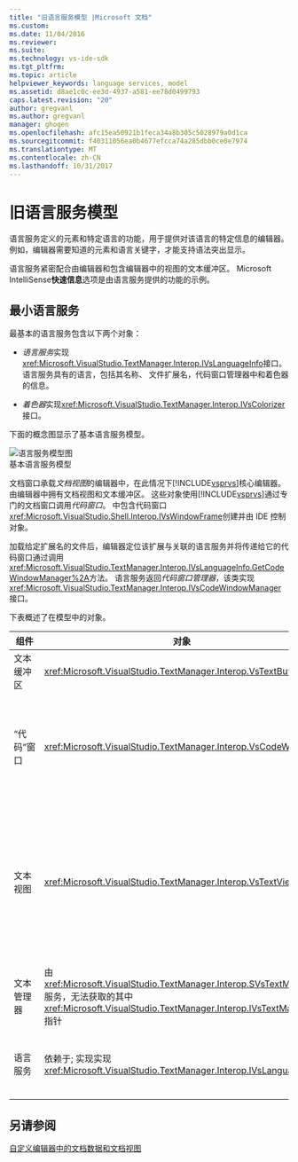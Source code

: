 ```yaml
---
title: "旧语言服务模型 |Microsoft 文档"
ms.custom: 
ms.date: 11/04/2016
ms.reviewer: 
ms.suite: 
ms.technology: vs-ide-sdk
ms.tgt_pltfrm: 
ms.topic: article
helpviewer_keywords: language services, model
ms.assetid: d8ae1c0c-ee3d-4937-a581-ee78d0499793
caps.latest.revision: "20"
author: gregvanl
ms.author: gregvanl
manager: ghogen
ms.openlocfilehash: afc15ea50921b1feca34a8b305c5028979a0d1ca
ms.sourcegitcommit: f40311056ea0b4677efcca74a285dbb0ce0e7974
ms.translationtype: MT
ms.contentlocale: zh-CN
ms.lasthandoff: 10/31/2017
---
```

# <a name="model-of-a-legacy-language-service"></a>旧语言服务模型
语言服务定义的元素和特定语言的功能，用于提供对该语言的特定信息的编辑器。 例如，编辑器需要知道的元素和语言关键字，才能支持语法突出显示。  
  
 语言服务紧密配合由编辑器和包含编辑器中的视图的文本缓冲区。 Microsoft IntelliSense**快速信息**选项是由语言服务提供的功能的示例。  
  
## <a name="a-minimal-language-service"></a>最小语言服务  
 最基本的语言服务包含以下两个对象：  
  
-   *语言服务*实现<xref:Microsoft.VisualStudio.TextManager.Interop.IVsLanguageInfo>接口。 语言服务具有的语言，包括其名称、 文件扩展名，代码窗口管理器中和着色器的信息。  
  
-   *着色器*实现<xref:Microsoft.VisualStudio.TextManager.Interop.IVsColorizer>接口。  
  
 下面的概念图显示了基本语言服务模型。  
  
 ![语言服务模型图](../../extensibility/media/vslanguageservicemodel.gif "vsLanguageServiceModel")  
基本语言服务模型  
  
 文档窗口承载*文档视图*的编辑器中，在此情况下[!INCLUDE[vsprvs](../../code-quality/includes/vsprvs_md.md)]核心编辑器。 由编辑器中拥有文档视图和文本缓冲区。 这些对象使用[!INCLUDE[vsprvs](../../code-quality/includes/vsprvs_md.md)]通过专门的文档窗口调用*代码窗口*。 中包含代码窗口<xref:Microsoft.VisualStudio.Shell.Interop.IVsWindowFrame>创建并由 IDE 控制对象。  
  
 加载给定扩展名的文件后，编辑器定位该扩展与关联的语言服务并将传递给它的代码窗口通过调用<xref:Microsoft.VisualStudio.TextManager.Interop.IVsLanguageInfo.GetCodeWindowManager%2A>方法。 语言服务返回*代码窗口管理器*，该类实现<xref:Microsoft.VisualStudio.TextManager.Interop.IVsCodeWindowManager>接口。  
  
 下表概述了在模型中的对象。  
  
|组件|对象|函数|  
|---------------|------------|--------------|  
|文本缓冲区|<xref:Microsoft.VisualStudio.TextManager.Interop.VsTextBuffer>|Unicode 读/写文本流。 很可能要使用其他编码的文本。|  
|“代码”窗口|<xref:Microsoft.VisualStudio.TextManager.Interop.VsCodeWindow>|文档窗口，其中包含一个或多个文本视图。 当[!INCLUDE[vsprvs](../../code-quality/includes/vsprvs_md.md)]是在多文档界面 (MDI) 模式下，代码窗口是 MDI 子窗体。|  
|文本视图|<xref:Microsoft.VisualStudio.TextManager.Interop.VsTextView>|窗口可让用户导航并通过使用键盘和鼠标查看文本。 作为一个编辑器，向用户显示的文本视图。 您可以使用普通的编辑器窗口、 输出窗口和即时窗口中的文本视图。 此外，你可以配置代码窗口中的一个或多个文本视图。|  
|文本管理器|由<xref:Microsoft.VisualStudio.TextManager.Interop.SVsTextManager>服务，无法获取的其中<xref:Microsoft.VisualStudio.TextManager.Interop.IVsTextManager>指针|维护由前面所述的所有组件共享的通用信息的组件。|  
|语言服务|依赖于; 实现实现<xref:Microsoft.VisualStudio.TextManager.Interop.IVsLanguageInfo>|一个对象，提供特定于语言的信息，如语法突出显示、 语句完成和大括号匹配的编辑器。|  
  
## <a name="see-also"></a>另请参阅  
 [自定义编辑器中的文档数据和文档视图](../../extensibility/document-data-and-document-view-in-custom-editors.md)